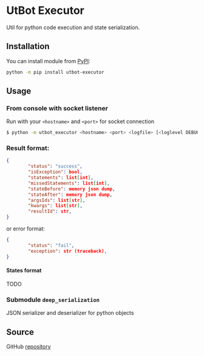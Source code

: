 # UtBot Executor

Util for python code execution and state serialization.

## Installation

You can install module from [PyPI](https://pypi.org/project/utbot-executor/):

```bash
python -m pip install utbot-executor
```

## Usage

### From console with socket listener

Run with your `<hostname>` and `<port>` for socket connection
```bash
$ python -m utbot_executor <hostname> <port> <logfile> [<loglevel DEBUG | INFO | ERROR>]
```

### Result format:

```json
{
        "status": "success",
        "isException": bool,
        "statements": list[int],
        "missedStatements": list[int],
        "stateBefore": memory json dump,
        "stateAfter": memory json dump,
        "argsIds": list[str],
        "kwargs": list[str],
        "resultId": str,
}
```

or error format:

```json
{
        "status": "fail",
        "exception": str (traceback),
}
```

#### States format

TODO

### Submodule `deep_serialization`

JSON serializer and deserializer for python objects

## Source

GitHub [repository](https://github.com/tamarinvs19/utbot_executor)
